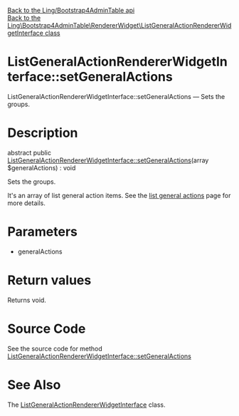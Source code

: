 [Back to the Ling/Bootstrap4AdminTable api](https://github.com/lingtalfi/Bootstrap4AdminTable/blob/master/doc/api/Ling/Bootstrap4AdminTable.md)<br>
[Back to the Ling\Bootstrap4AdminTable\RendererWidget\ListGeneralActionRendererWidgetInterface class](https://github.com/lingtalfi/Bootstrap4AdminTable/blob/master/doc/api/Ling/Bootstrap4AdminTable/RendererWidget/ListGeneralActionRendererWidgetInterface.md)


ListGeneralActionRendererWidgetInterface::setGeneralActions
================



ListGeneralActionRendererWidgetInterface::setGeneralActions — Sets the groups.




Description
================


abstract public [ListGeneralActionRendererWidgetInterface::setGeneralActions](https://github.com/lingtalfi/Bootstrap4AdminTable/blob/master/doc/api/Ling/Bootstrap4AdminTable/RendererWidget/ListGeneralActionRendererWidgetInterface/setGeneralActions.md)(array $generalActions) : void




Sets the groups.

It's an array of list general action items. See the [list general actions](https://github.com/lingtalfi/Light_Realist/blob/master/doc/pages/older/realist-conception-notes.md#list-general-actions) page for more details.




Parameters
================


- generalActions

    


Return values
================

Returns void.








Source Code
===========
See the source code for method [ListGeneralActionRendererWidgetInterface::setGeneralActions](https://github.com/lingtalfi/Bootstrap4AdminTable/blob/master/RendererWidget/ListGeneralActionRendererWidgetInterface.php#L20-L20)


See Also
================

The [ListGeneralActionRendererWidgetInterface](https://github.com/lingtalfi/Bootstrap4AdminTable/blob/master/doc/api/Ling/Bootstrap4AdminTable/RendererWidget/ListGeneralActionRendererWidgetInterface.md) class.



